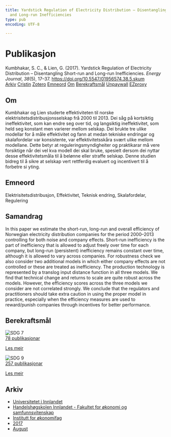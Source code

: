 ```yaml
---
title: Yardstick Regulation of Electricity Distribution – Disentangling Short-run
  and Long-run Inefficiencies
type: pub
encoding: UTF-8

---
```

<h1>Publikasjon</h1>
<article id="csl-bib-container-M94D4I48" class="csl-bib-container">
  <div class="csl-bib-body"> <div class="csl-entry">Kumbhakar, S. C., &#38; Lien, G. (2017). Yardstick Regulation of Electricity Distribution – Disentangling Short-run and Long-run Inefficiencies. <i>Energy Journal</i>, <i>38</i>(5), 17–37. <a href="https://doi.org/10.5547/01956574.38.5.skum">https://doi.org/10.5547/01956574.38.5.skum</a></div> </div>
  <div class="csl-bib-buttons">
    <a href="#taxonomy-article-M94D4I48" alt="archive" class="csl-bib-button">Arkiv</a>
    <a href="https://app.cristin.no/results/show.jsf?id=1488050" alt="Cristin" class="csl-bib-button">Cristin</a>
    <a href="http://zotero.org/groups/5881554/items/M94D4I48" alt="Zotero" class="csl-bib-button">Zotero</a>
    <a href="#keywords-article-M94D4I48" alt="keywords" class="csl-bib-button">Emneord</a>
    <a href="#about-article-M94D4I48" alt="about_pub" class="csl-bib-button">Om</a>
    <a href="#sdg-article-M94D4I48" alt="sdg" class="csl-bib-button">Berekraftsmål</a>
    <a href="https://doi.org/10.5547/01956574.38.5.skum" alt="Unpaywall" class="csl-bib-button">Unpaywall</a>
    <a href="https://doi.org/10.5547/01956574.38.5.skum" alt="EZproxy" class="csl-bib-button">EZproxy</a>
  </div>
  <div id="csl-bib-meta-container-M94D4I48"></div>
</article>
<div id="csl-bib-meta-M94D4I48" class="csl-bib-meta">
  <article id="about-article-M94D4I48" class="about_pub-article">
    <h1>Om</h1>
    Kumbhakar og Lien studerte effektiviteten til norske elektrisitetsdistribusjonsselskap frå 2000 til 2013. Dei såg på kortsiktig ineffektivitet, som kan endre seg over tid, og langsiktig ineffektivitet, som held seg konstant men varierer mellom selskap. Dei brukte tre ulike modellar for å måle effektivitet og fann at medan tekniske endringar og skalafordelar var konsistente, var effektivitetsskåra svært ulike mellom modellane. Dette betyr at reguleringsmyndigheiter og praktikarar må vere forsiktige når dei vel kva modell dei skal bruke, spesielt dersom dei nyttar desse effektivitetsmåla til å belønne eller straffe selskap. Denne studien bidreg til å sikre at selskap vert rettferdig evaluert og incentivert til å forbetre si yting.
  </article>
  <article id="keywords-article-M94D4I48" class="keywords-article">
    <h1>Emneord</h1>
    Elektrisitetsdistribusjon, Effektivitet, Teknisk endring, Skalafordelar, Regulering
  </article>
  <article id="abstract-article-M94D4I48" class="abstract-article">
    <h1>Samandrag</h1>
    In this paper we estimate the short-run, long-run and overall efficiency of Norwegian 
electricity distribution companies for the period 2000–2013 controlling 
for both noise and company effects. Short-run inefficiency is the part of inefficiency 
that is allowed to adjust freely over time for each company, but long-run 
(persistent) inefficiency remains constant over time, although it is allowed to vary 
across companies. For robustness check we also consider two additional models 
in which either company effects are not controlled or these are treated as inefficiency. 
The production technology is represented by a translog input distance 
function in all three models. We find that technical change and returns to scale 
are quite robust across the models. However, the efficiency scores across the three 
models we consider are not correlated strongly. We conclude that the regulators 
and practitioners should take extra caution in using the proper model in practice, 
especially when the efficiency measures are used to reward/punish companies 
through incentives for better performance.
  </article>
  <article id="sdg-article-M94D4I48" class="sdg-article">
    <h1>Berekraftsmål</h1>
    <div class="sdg-container"><div id="sdg7" class="sdg">
        <img src="{{< params subfolder >}}images/sdg/sdg07_nn.png" class="image" alt="SDG 7">
        <div class="sdg-overlay">
          <a href="{{< params subfolder >}}nn/archive/?sdg=7#archive" class="sdg-publication-count"><span>78</span> publikasjonar</a>
          <p><a href="https://fn.no/om-fn/fns-baerekraftsmaal/ren-energi-til-alle?lang=nno-NO" class="sdg-read-more">Les meir</a></p>
        </div>
      </div> <div id="sdg9" class="sdg">
        <img src="{{< params subfolder >}}images/sdg/sdg09_nn.png" class="image" alt="SDG 9">
        <div class="sdg-overlay">
          <a href="{{< params subfolder >}}nn/archive/?sdg=9#archive" class="sdg-publication-count"><span>257</span> publikasjonar</a>
          <p><a href="https://fn.no/om-fn/fns-baerekraftsmaal/industri-innovasjon-og-infrastruktur?lang=nno-NO" class="sdg-read-more">Les meir</a></p>
        </div>
      </div></div>
  </article>
  <article id="taxonomy-article-M94D4I48" class="taxonomy-article">
    <h1>Arkiv</h1>
    <ul>
      <li><a href="{{< params subfolder >}}nn/archive/?key=3DCRN523">Universitetet i Innlandet</a></li>
      <li><a href="{{< params subfolder >}}nn/archive/?key=DU8Q9LN9">Handelshøgskolen Innlandet - Fakultet for økonomi og samfunnsvitenskap</a></li>
      <li><a href="{{< params subfolder >}}nn/archive/?key=3IQA89I8">Institutt for økonomifag</a></li>
      <li><a href="{{< params subfolder >}}nn/archive/?key=XK3XPH22">2017</a></li>
      <li><a href="{{< params subfolder >}}nn/archive/?key=IWZ9QJAN">August</a></li>
    </ul>
  </article>
</div>
